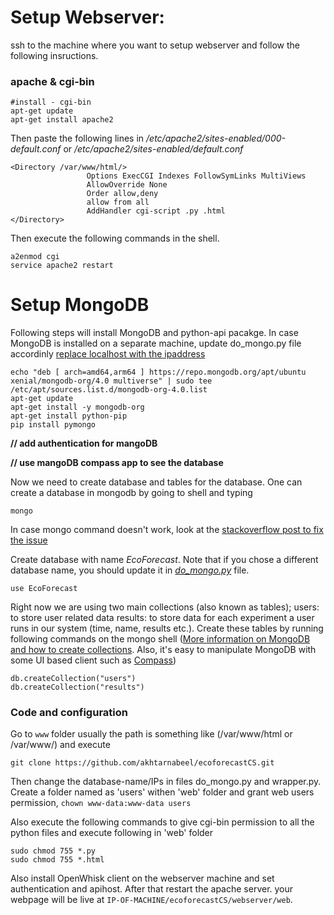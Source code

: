 # Setup Webserver:
ssh to the machine where you want to setup webserver and follow the following insructions.

### apache & cgi-bin 
```
#install - cgi-bin 
apt-get update
apt-get install apache2
```

Then paste the following lines in */etc/apache2/sites-enabled/000-default.conf* or */etc/apache2/sites-enabled/default.conf*
```
<Directory /var/www/html/>
                 Options ExecCGI Indexes FollowSymLinks MultiViews
                 AllowOverride None
                 Order allow,deny
                 allow from all
                 AddHandler cgi-script .py .html
</Directory>
```

Then execute the following commands in the shell.

```
a2enmod cgi
service apache2 restart
```

# Setup MongoDB
Following steps will install MongoDB and python-api pacakge. In case MongoDB is installed on a separate machine, update do_mongo.py file accordinly [replace localhost with the ipaddress](https://github.com/akhtarnabeel/ecoforecastCS/blob/master/webserver/web/do_mongo.py#L9)
```apt-key adv --keyserver hkp://keyserver.ubuntu.com:80 --recv 9DA31620334BD75D9DCB49F368818C72E52529D4
echo "deb [ arch=amd64,arm64 ] https://repo.mongodb.org/apt/ubuntu xenial/mongodb-org/4.0 multiverse" | sudo tee /etc/apt/sources.list.d/mongodb-org-4.0.list
apt-get update
apt-get install -y mongodb-org
apt-get install python-pip
pip install pymongo
```

**// add authentication for mangoDB**

**// use mangoDB compass app to see the database**

Now we need to create database and tables for the database. One can create a database in mongodb by going to shell and typing 
```
mongo
```
In case mongo command doesn't work, look at the [stackoverflow post to fix the issue](https://stackoverflow.com/questions/13312358/mongo-couldnt-connect-to-server-127-0-0-127017)

Create database with name *EcoForecast*. Note that if you chose a different database name, you should update it in [*do_mongo.py*](https://github.com/akhtarnabeel/ecoforecastCS/blob/c260f93557115b49c50b7dec1582def052796d93/webserver/web/do_mongo.py#L10) file.
```
use EcoForecast
```
Right now we are using two main collections (also known as tables);
users: to store user related data
results: to store data for each experiment a user runs in our system (time, name, results etc.). 
Create these tables by running following commands on the mongo shell ([More information on MongoDB and how to create collections](https://www.tutorialspoint.com/mongodb/mongodb_create_collection.htm). Also, it's easy to manipulate MongoDB with some UI based client such as [Compass](https://www.mongodb.com/products/compass))
```
db.createCollection("users")
db.createCollection("results")
```

### Code and configuration

Go to ```www``` folder usually the path is something like (/var/www/html or /var/www/) and execute 
```
git clone https://github.com/akhtarnabeel/ecoforecastCS.git
```
Then change the database-name/IPs in files do_mongo.py and wrapper.py.
Create a folder named as 'users' withen 'web' folder and grant web users permission,
```chown www-data:www-data users```

Also execute the following commands to give cgi-bin permission to all the python files and execute following in 'web' folder
 
 ```
 sudo chmod 755 *.py 
 sudo chmod 755 *.html 
 ```

Also install OpenWhisk client on the webserver machine and set authentication and apihost.
After that restart the apache server. your webpage will be live at ```IP-OF-MACHINE/ecoforecastCS/webserver/web```.
